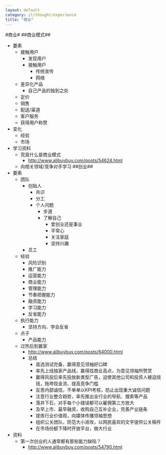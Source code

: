 ```yaml
---
layout: default
category: it/thought/experience
title: "商业"
---
```


#商业#
##商业模式##
* 要素
  * 接触用户
    * 发现用户
    * 接触用户
      * 传统宣传
      * 网络
  * 差异化产品
    * 自己产品的独到之处
  * 定价
  * 销售
  * 配送/渠道
  * 客户服务
  * 获得用户称赞
* 变化
  * 经验
  * 市场
* 学习资料
  * 究竟什么是商业模式
    * http://www.alibuybuy.com/posts/54624.html
  * 向相关领域/竞争对手学习
##创业##
* 要素
  * 团队
    * 创始人
      * 共识
      * 分工
      * 个人问题
        * 步道
        * 了解自己
          * 爱创业还是事业
          * 平常心
          * 关注家庭
          * 坚持兴趣
    * 员工
  * 经验
    * 风险识别
    * 推广能力
    * 运营能力
    * 商业能力
    * 管理能力
    * 节奏把握能力
    * 融资能力
    * 学习能力
    * 反省能力
  * 执行能力
    * 坚持方向、学会反省
  * 点子
    * 产品能力
  * 过热后到赢家
    * http://www.alibuybuy.com/posts/64000.html
    * 总结
      * 首选测试完备，赢得意见领袖好口碑 
      * 率先上线独家产品线，赢得炫商业高点，为意见领袖所赞赏 
      * 赢得风投后率先投放新类型广告，迫使其他公司和投资人被迫烧钱，拖垮现金流、提高竞争门槛 
      * 反思内部诚信，不单单以KPI考核，防止出现重大诚信问题 
      * 注意行业整合趋势，率先推出全行业的导航、搜索等产品 
      * 落井下石，对手每个小错误都可以雇佣第三方放大 
      * 及早上市、最早融资，收购自己互补企业，完善产业链条 
      * 提炼行业价值观，向媒体传播领袖思想 
      * 组织公关团队，防范大小进攻，以网民喜欢的文字提供公关稿件 
      * 在市场份额下降时开放平台，做大行业 
* 资料
  * 第一次创业的人通常都有那些能力缺陷？
    * http://www.alibuybuy.com/posts/54790.html
